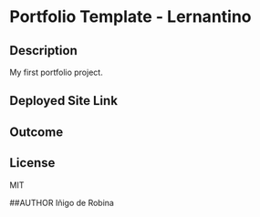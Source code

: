 # Portfolio Template - Lernantino 


## Description 
My first portfolio project.


## Deployed Site Link


## Outcome

## License
MIT

##AUTHOR
Iñigo de Robina